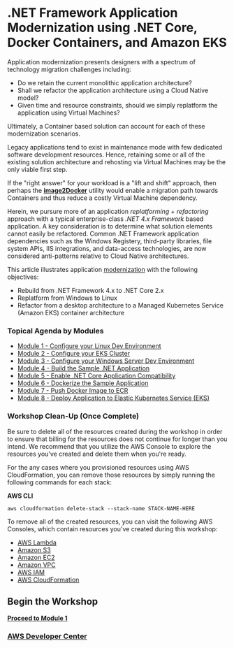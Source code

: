 
# .NET Framework Application Modernization using .NET Core, Docker Containers, and Amazon EKS

Application modernization presents designers with a spectrum of technology migration challenges including:

* Do we retain the current monolithic application architecture?
* Shall we refactor the application architecture using a Cloud Native model?
* Given time and resource constraints, should we simply replatform the application using Virtual Machines?

Ultimately, a Container based solution can account for each of these modernization scenarios.  

Legacy applications tend to exist in maintenance mode with few dedicated software development resources.  Hence, retaining some or all of the existing solution architecture and rehosting via Virtual Machines may be the only viable first step.

If the "right answer" for your workload is a "lift and shift" approach, then perhaps the **[image2Docker](https://github.com/docker/communitytools-image2docker-win)** utility would enable a migration path towards Containers and thus reduce a costly Virtual Machine dependency. 

Herein, we pursure more of an application *replatforming + refactoring* approach with a typical enterprise-class *.NET 4.x Framework* based application.  A key consideration is to determine what solution elements cannot easily be refactored. Common .NET Framework application dependencies such as the Windows Registery, third-party libraries, file system APIs, IIS integrations, and data-access technologies, are now considered anti-patterns relative to Cloud Native architectures.  

This article illustrates application [modernization](https://docs.microsoft.com/en-us/dotnet/core/porting/index) with the following objectives:

* Rebuild from .NET Framework 4.x to .NET Core 2.x
* Replatform from Windows to Linux
* Refactor from a desktop architecture to a Managed Kubernetes Service (Amazon EKS) container architecture


### Topical Agenda by Modules

* [Module 1 - Configure your Linux Dev Environment](./module-1/README.md)
* [Module 2 - Configure your EKS Cluster](./module-2/README.md)
* [Module 3 - Configure your Windows Server Dev Environment](./module-3/README.md)
* [Module 4 - Build the Sample .NET Application](./module-4/README.md)
* [Module 5 - Enable .NET Core Application Compatibility](./module-5/README.md)
* [Module 6 - Dockerize the Sample Application](./module-6/README.md)
* [Module 7 - Push Docker Image to ECR](./module-7/README.md)
* [Module 8 - Deploy Application to Elastic Kubernetes Service (EKS)](./module-8/README.md)


### Workshop Clean-Up (Once Complete)
Be sure to delete all of the resources created during the workshop in order to ensure that billing for the resources does not continue for longer than you intend.  We recommend that you utilize the AWS Console to explore the resources you've created and delete them when you're ready.

For the any cases where you provisioned resources using AWS CloudFormation, you can remove those resources by simply running the following commands for each stack:

__AWS CLI__
```
aws cloudformation delete-stack --stack-name STACK-NAME-HERE
```

To remove all of the created resources, you can visit the following AWS Consoles, which contain resources you've created during this workshop:

* [AWS Lambda](https://console.aws.amazon.com/lambda/home)
* [Amazon S3](https://console.aws.amazon.com/s3/home)
* [Amazon EC2](https://console.aws.amazon.com/ec2/home)
* [Amazon VPC](https://console.aws.amazon.com/vpc/home)
* [AWS IAM](https://console.aws.amazon.com/iam/home)
* [AWS CloudFormation](https://console.aws.amazon.com/cloudformation/home)


## Begin the Workshop

**[Proceed to Module 1](./module-1/README.md)**


### [AWS Developer Center](https://developer.aws)






















